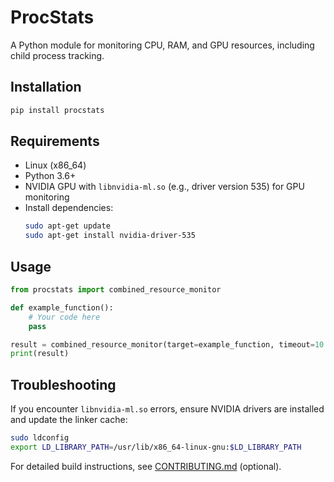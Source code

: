 # ProcStats

A Python module for monitoring CPU, RAM, and GPU resources, including child process tracking.

## Installation

```bash
pip install procstats
```

## Requirements

- Linux (x86_64)
- Python 3.6+
- NVIDIA GPU with `libnvidia-ml.so` (e.g., driver version 535) for GPU monitoring
- Install dependencies:
  ```bash
  sudo apt-get update
  sudo apt-get install nvidia-driver-535
  ```

## Usage

```python
from procstats import combined_resource_monitor

def example_function():
    # Your code here
    pass

result = combined_resource_monitor(target=example_function, timeout=10.0, interval=0.1)
print(result)
```

## Troubleshooting

If you encounter `libnvidia-ml.so` errors, ensure NVIDIA drivers are installed and update the linker cache:
```bash
sudo ldconfig
export LD_LIBRARY_PATH=/usr/lib/x86_64-linux-gnu:$LD_LIBRARY_PATH
```

For detailed build instructions, see [CONTRIBUTING.md](#) (optional).